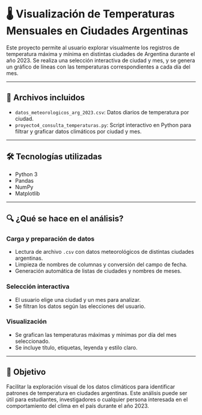 # 🌡️ Visualización de Temperaturas Mensuales en Ciudades Argentinas

Este proyecto permite al usuario explorar visualmente los registros de temperatura máxima y mínima en distintas ciudades de Argentina durante el año 2023. Se realiza una selección interactiva de ciudad y mes, y se genera un gráfico de líneas con las temperaturas correspondientes a cada día del mes.

---

## 📁 Archivos incluidos

- `datos_meteorologicos_arg_2023.csv`: Datos diarios de temperatura por ciudad.
- `proyecto4_consulta_temperaturas.py`: Script interactivo en Python para filtrar y graficar datos climáticos por ciudad y mes.

---

## 🛠 Tecnologías utilizadas

- Python 3  
- Pandas  
- NumPy  
- Matplotlib

---

## 🔍 ¿Qué se hace en el análisis?

### Carga y preparación de datos
- Lectura de archivo `.csv` con datos meteorológicos de distintas ciudades argentinas.
- Limpieza de nombres de columnas y conversión del campo de fecha.
- Generación automática de listas de ciudades y nombres de meses.

### Selección interactiva
- El usuario elige una ciudad y un mes para analizar.
- Se filtran los datos según las elecciones del usuario.

### Visualización
- Se grafican las temperaturas máximas y mínimas por día del mes seleccionado.
- Se incluye título, etiquetas, leyenda y estilo claro.

---

## 🎯 Objetivo

Facilitar la exploración visual de los datos climáticos para identificar patrones de temperatura en ciudades argentinas. Este análisis puede ser útil para estudiantes, investigadores o cualquier persona interesada en el comportamiento del clima en el país durante el año 2023.
